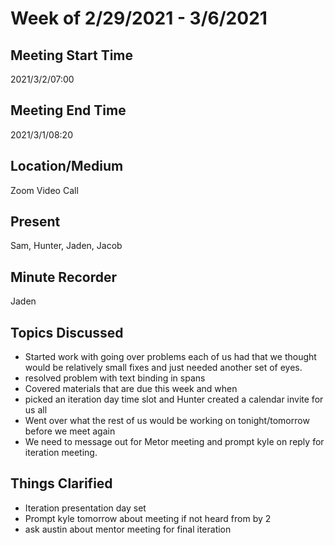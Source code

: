 # Week of 2/29/2021 - 3/6/2021

## Meeting Start Time
2021/3/2/07:00

## Meeting End Time
2021/3/1/08:20

## Location/Medium
Zoom Video Call

## Present
Sam, Hunter, Jaden, Jacob

## Minute Recorder
Jaden


## Topics Discussed
- Started work with going over problems each of us had that we thought would be relatively small fixes and just needed another set of eyes.
 - resolved problem with text binding in spans
- Covered materials that are due this week and when
 - picked an iteration day time slot and Hunter created a calendar invite for us all
- Went over what the rest of us would be working on tonight/tomorrow before we meet again
- We need to message out for Metor meeting and prompt kyle on reply for iteration meeting.

## Things Clarified
- Iteration presentation day set 
- Prompt kyle tomorrow about meeting if not heard from by 2
- ask austin about mentor meeting for final iteration
